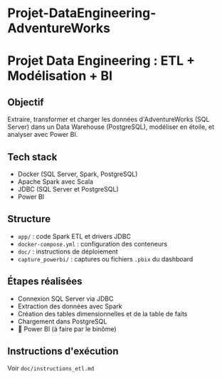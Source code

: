 ﻿# Projet-DataEngineering-AdventureWorks
# Projet Data Engineering : ETL + Modélisation + BI

## Objectif
Extraire, transformer et charger les données d'AdventureWorks (SQL Server) dans un Data Warehouse (PostgreSQL), modéliser en étoile, et analyser avec Power BI.

## Tech stack
- Docker (SQL Server, Spark, PostgreSQL)
- Apache Spark avec Scala
- JDBC (SQL Server et PostgreSQL)
- Power BI

## Structure
- `app/` : code Spark ETL et drivers JDBC
- `docker-compose.yml` : configuration des conteneurs
- `doc/` : instructions de déploiement
- `capture_powerbi/` : captures ou fichiers `.pbix` du dashboard

## Étapes réalisées
- Connexion SQL Server via JDBC
-  Extraction des données avec Spark
-  Création des tables dimensionnelles et de la table de faits
-  Chargement dans PostgreSQL
- 🚧 Power BI (à faire par le binôme)

## Instructions d'exécution
Voir `doc/instructions_etl.md`
